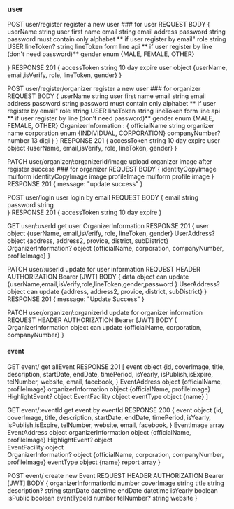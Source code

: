 
### user ### 


POST user/register   register a new user ### for user
REQUEST BODY
{
  userName          string    user first name
  email             string    email address
  password          string    password must contain only alphabet ** if user register by email"
  role              string    USER
  lineToken?        string    lineToken form line api ** if user register by line (don't need password)**
  gender            enum      {MALE, FEMALE, OTHER}

}
RESPONSE
201
  {
    accessToken     string    10 day expire
    user            object    {userName, email,isVerify, role, lineToken, gender}
  }




POST user/register/organizer   register a new user ### for organizer
REQUEST BODY
{
  userName          string    user first name
  email             string    email address
  password          string    password must contain only alphabet ** if user register by email"
  role              string    USER
  lineToken         string    lineToken form line api ** if user register by line (don't need password)**
  gender            enum      {MALE, FEMALE, OTHER}
  OrganizerInformation : 
  {
    officialName    string    organizer name
    corporation     enum      {INDIVIDUAL, CORPORATION}
    companyNumber?  number    13 digi
  }
}
RESPONSE
201
    {
    accessToken     string    10 day expire
    user            object    {userName, email,isVerify, role, lineToken, gender}
    }

PATCH user/organizer/:organizerId/image   upload organizer image after register success ### for organizer
REQUEST BODY
{
  identityCopyImage        mulform    identityCopyImage image
  profileImage             mulform    profile image
}
RESPONSE
201
    {
    message: "update success"
    }



POST user/login                         user login by email
REQUEST BODY
{
    email                  string      
    password               string       
}
RESPONSE
201
    {
    accessToken     string    10 day expire
    }




GET user/:userId                          get user OrganizerInformation
RESPONSE
201
    {
    user                        object    {userName, email,isVerify, role, lineToken, gender} 
    UserAddress?                object    {address, address2, provice, district, subDistrict}
    OrganizerInformation?       object    {officialName, corporation, companyNumber, profileImage}
    }




PATCH user/:userId                         update for user information
REQUEST
HEADER
  AUTHORIZATION           Bearer [JWT]
BODY
{
    data                  object            can update {userName,email,isVerify,role,lineToken,gender,password }
    UserAddress?          object            can update {address, address2, provice, district, subDistrict}
}
RESPONSE
201
    {
    message: "Update Success"
    }



PATCH user/organizer/:organizerId                        update for organizer information
REQUEST
HEADER
  AUTHORIZATION           Bearer [JWT]
BODY
{
    OrganizerInformation       object    can update {officialName, corporation, companyNumber}
}




####  event  #####
GET event/                    get allEvent
RESPONSE
201
    [
      event                   object      {id, coverImage, title, description, startDate, endDate, timePeriod, isYearly, isPublish,isExpire, telNumber, website, email, facebook,   }
      EventAddress            object      {officialName, profileImage}
      organizerInformation    object      {officialName, profileImage}
      HighlightEvent?         object
      EventFacility           object
      eventType               object      {name}
    ]

 


GET event/:eventId            get event by eventId
RESPONSE
200
    {
      event                   object    {id, coverImage, title, description, startDate, endDate, timePeriod, isYearly, isPublish,isExpire, telNumber, website, email, facebook,   }
      EventImage              array
      EventAddress            object
      organizerInformation    object    {officialName, profileImage}
      HighlightEvent?         object    
      EventFacility           object    
      <!-- UserAddress?            object    {address, address2, provice, district, subDistrict}  ask for more if needed--> 
      OrganizerInformation?   object    {officialName, corporation, companyNumber, profileImage}
      eventType               object    {name}
      report                  array
    }


POST event/                   create new Event
REQUEST
HEADER
  AUTHORIZATION           Bearer [JWT]
BODY
{
  organizerInformationId      number
  coverImage                  string
  title                       string
  description?                string
  startDate                   datetime
  endDate                     datetime
  isYearly                    boolean
  isPublic                    boolean
  eventTypeId                 number
  telNumber?                  string
  website
}




